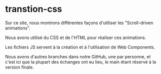# transtion-css

Sur ce site, nous montrons différentes façons d'utiliser les "Scroll-driven animations".

Nous avons utilisé du CSS et de l'HTML pour réaliser ces animations.

Les fichiers JS servent à la création et à l'utilisation de Web Components.

Nous avons d'autres branches dans notre GitHub, une par personne, et c'est ici que la plupart des échanges ont eu lieu, le main étant réservé à la version finale.
